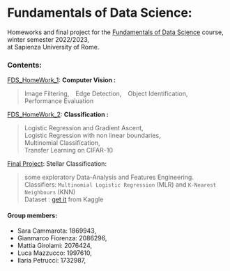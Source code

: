 # Fundamentals of Data Science:

Homeworks and final project for the [Fundamentals of Data Science](https://sites.google.com/di.uniroma1.it/fds-2022-2023) course, winter semester 2022/2023,\
at Sapienza University of Rome.

### Contents:

[FDS_HomeWork_1](https://nbviewer.org/github/LM1997610/Fundamentals_DS/blob/main/FDS_Assignment_1.ipynb): **Computer Vision :**

> Image Filtering, &ensp; Edge Detection, &ensp; Object Identification, &ensp; Performance Evaluation
  
[FDS_HomeWork_2](https://nbviewer.org/github/LM1997610/Fundamentals_DS/blob/main/FDS_Assignment_2.ipynb): **Classification :**
  
> Logistic Regression and Gradient Ascent,\
  Logistic Regression with non linear boundaries,\
  Multinomial Classification,\
  Transfer Learning on CIFAR-10

[Final Project](https://nbviewer.org/github/LM1997610/Fundamentals_DataScience/blob/main/FDS_final_project_report.pdf): Stellar Classification: 
> some exploratory Data-Analysis and Features Engineering.\
  Classifiers: `Multinomial Logistic Regression` (MLR) and `K-Nearest Neighbours` (KNN)\
  Dataset : [get it](https://www.kaggle.com/datasets/fedesoriano/stellar-classification-dataset-sdss17) from Kaggle

#### **Group members**:

- Sara Cammarota: 1869943,
- Gianmarco Fiorenza: 2086296, 
- Mattia Girolami: 2076424, 
- Luca Mazzucco: 1997610, 
- Ilaria Petrucci: 1732987, 
